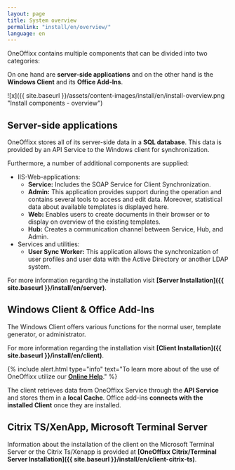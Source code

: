 ```yaml
---
layout: page
title: System overview
permalink: "install/en/overview/"
language: en
---
```


OneOffixx contains multiple components that can be divided into two categories:

On one hand are __server-side applications__ and on the other hand is the __Windows Client__ and its __Office Add-Ins__.

![x]({{ site.baseurl }}/assets/content-images/install/en/install-overview.png "Install components - overview")

## <i class="fa fa-server" aria-hidden="true"></i> Server-side applications

OneOffixx stores all of its server-side data in a __SQL database__. This data is provided by an API Service to the Windows client for synchronization.

Furthermore, a number of additional components are supplied:

* IIS-Web-applications:
  * __Service:__ Includes the SOAP Service for Client Synchronization.
  * __Admin:__ This application provides support during the operation and contains several tools to access and edit data. Moreover, statistical data about available templates is displayed here.
  * __Web:__ Enables users to create documents in their browser or to display on overview of the existing templates.
  * __Hub:__ Creates a communication channel between Service, Hub, and Admin.
* Services and utilities:
  * __User Sync Worker:__ This application allows the synchronization of user profiles and user data with the Active Directory or another LDAP system.

For more information regarding the installation visit __[Server Installation]({{ site.baseurl }}/install/en/server)__. 

## <i class="fa fa-desktop" aria-hidden="true"></i> Windows Client & Office Add-Ins

The Windows Client offers various functions for the normal user, template generator, or administrator.

For more information regarding the installation visit __[Client Installation]({{ site.baseurl }}/install/en/client)__. 

{% include alert.html type="info" text="To learn more about of the use of OneOffixx utilize our <b><a href='http://help.oneoffixx.com/suite/en/'>Online Help</a></b>." %}

The client retrieves data from OneOffixx Service through the __API Service__ and stores them in a __local Cache__. Office add-ins __connects with the installed Client__ once they are installed.

## <i class="fa fa-building-o" aria-hidden="true"></i> Citrix TS/XenApp, Microsoft Terminal Server

Information about the installation of the client on the Microsoft Terminal Server or the Citrix Ts/Xenapp is provided at __[OneOffixx Citrix/Terminal Server Installation]({{ site.baseurl }}/install/en/client-citrix-ts)__.

